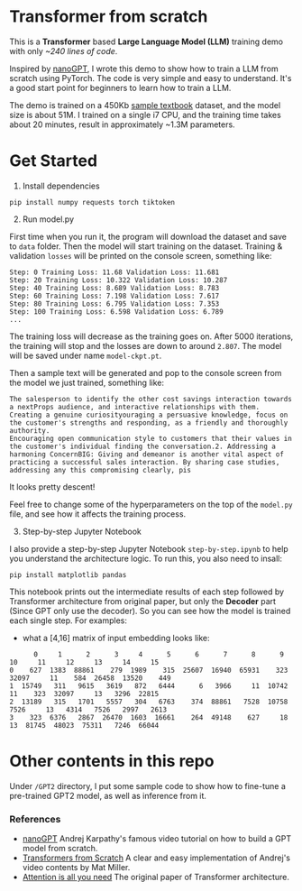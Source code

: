 # Transformer from scratch

This is a **Transformer** based **Large Language Model (LLM)** training demo with only _~240 lines of code_.

Inspired by [nanoGPT](https://github.com/karpathy/nanoGPT), I wrote this demo to show how to train a LLM from scratch using PyTorch. 
The code is very simple and easy to understand. It's a good start point for beginners to learn how to train a LLM.

The demo is trained on a 450Kb [sample textbook](https://huggingface.co/datasets/goendalf666/sales-textbook_for_convincing_and_selling/raw/main/sales_textbook.txt) dataset, and the model size is about 51M. 
I trained on a single i7 CPU, and the training time takes about 20 minutes, result in approximately ~1.3M parameters.


# Get Started

1. Install dependencies

```
pip install numpy requests torch tiktoken
```
2. Run model.py

First time when you run it, the program will download the dataset and save to `data` folder.
Then the model will start training on the dataset. Training & validation `losses` will be printed on the console screen, something like:

``` 
Step: 0 Training Loss: 11.68 Validation Loss: 11.681
Step: 20 Training Loss: 10.322 Validation Loss: 10.287
Step: 40 Training Loss: 8.689 Validation Loss: 8.783
Step: 60 Training Loss: 7.198 Validation Loss: 7.617
Step: 80 Training Loss: 6.795 Validation Loss: 7.353
Step: 100 Training Loss: 6.598 Validation Loss: 6.789
...
```
 
The training loss will decrease as the training goes on. After 5000 iterations, the training will stop and the losses are down to around `2.807`. The model will be saved under name `model-ckpt.pt`.

Then a sample text will be generated and pop to the console screen from the model we just trained, something like:

```text
The salesperson to identify the other cost savings interaction towards a nextProps audience, and interactive relationships with them. Creating a genuine curiosityouraging a persuasive knowledge, focus on the customer's strengths and responding, as a friendly and thoroughly authority. 
Encouraging open communication style to customers that their values in the customer's individual finding the conversation.2. Addressing a harmoning ConcernBIG: Giving and demeanor is another vital aspect of practicing a successful sales interaction. By sharing case studies, addressing any this compromising clearly, pis
```

It looks pretty descent!

Feel free to change some of the hyperparameters on the top of the `model.py` file, and see how it affects the training process.

3. Step-by-step Jupyter Notebook

I also provide a step-by-step Jupyter Notebook `step-by-step.ipynb` to help you understand the architecture logic. To run this, you also need to insall:

```
pip install matplotlib pandas
```

This notebook prints out the intermediate results of each step followed by Transformer architecture from original paper, but only the **Decoder** part (Since GPT only use the decoder). So you can see how the model is trained each single step. For examples:

- what a [4,16] matrix of input embedding looks like:

```
      0     1      2      3     4      5      6      7      8      9      10     11     12     13     14     15
0    627  1383  88861    279  1989    315  25607  16940  65931    323  32097     11    584  26458  13520    449
1  15749   311   9615   3619   872   6444      6   3966     11  10742     11    323  32097     13   3296  22815
2  13189   315   1701   5557   304   6763    374  88861   7528  10758   7526     13   4314   7526   2997   2613
3    323  6376   2867  26470  1603  16661    264  49148    627     18     13  81745  48023  75311   7246  66044
```

# Other contents in this repo

Under `/GPT2` directory, I put some sample code to show how to fine-tune a pre-trained GPT2 model, as well as inference from it.


### References

- [nanoGPT](https://github.com/karpathy/nanoGPT) Andrej Karpathy's famous video tutorial on how to build a GPT model from scratch.
- [Transformers from Scratch](https://blog.matdmiller.com/posts/2023-06-10_transformers/notebook.html) A clear and easy implementation of Andrej's video contents by Mat Miller.
- [Attention is all you need](https://arxiv.org/abs/1706.03762) The original paper of Transformer architecture.

